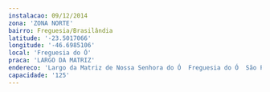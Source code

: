 ```yaml
---
instalacao: 09/12/2014
zona: 'ZONA NORTE'
bairro: Freguesia/Brasilândia
latitude: '-23.5017066'
longitude: '-46.6985106'
local: 'Freguesia do Ó'
praca: 'LARGO DA MATRIZ'
endereco: 'Largo da Matriz de Nossa Senhora do Ó  Freguesia do Ó  São Paulo  Brasil'
capacidade: '125'
---
```

